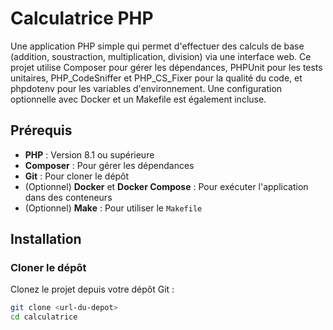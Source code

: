 # Calculatrice PHP

Une application PHP simple qui permet d'effectuer des calculs de base (addition, soustraction, multiplication, division) via une interface web. Ce projet utilise Composer pour gérer les dépendances, PHPUnit pour les tests unitaires, PHP_CodeSniffer et PHP_CS_Fixer pour la qualité du code, et phpdotenv pour les variables d'environnement. Une configuration optionnelle avec Docker et un Makefile est également incluse.

## Prérequis

- **PHP** : Version 8.1 ou supérieure
- **Composer** : Pour gérer les dépendances
- **Git** : Pour cloner le dépôt
- (Optionnel) **Docker** et **Docker Compose** : Pour exécuter l'application dans des conteneurs
- (Optionnel) **Make** : Pour utiliser le `Makefile`

## Installation

### Cloner le dépôt
Clonez le projet depuis votre dépôt Git :
```bash
git clone <url-du-depot>
cd calculatrice